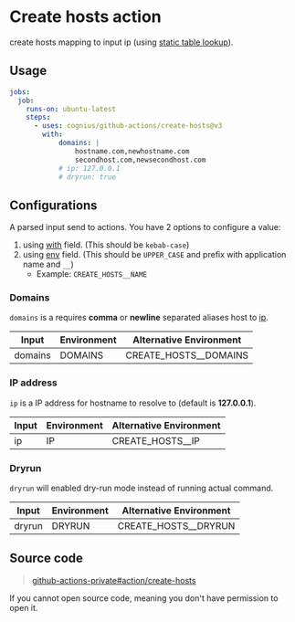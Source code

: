 # Create hosts action

create hosts mapping to input ip (using [static table lookup][static-table-lookup-url]).

[static-table-lookup-url]: https://www.man7.org/linux/man-pages/man5/hosts.5.html

## Usage

```yaml
jobs:
  job:
    runs-on: ubuntu-latest
    steps:
      - uses: cognius/github-actions/create-hosts@v3
        with:
            domains: |
                hostname.com,newhostname.com
                secondhost.com,newsecondhost.com
            # ip: 127.0.0.1
            # dryrun: true
```

## Configurations

A parsed input send to actions. You have 2 options to configure a value:

1. using [with][steps-with-url] field. (This should be `kebab-case`)
2. using [env][steps-env-url] field. (This should be `UPPER_CASE` and prefix with application name and `__`)
    - Example: `CREATE_HOSTS__NAME`

[steps-with-url]: https://docs.github.com/en/actions/using-workflows/workflow-syntax-for-github-actions#jobsjob_idstepswith
[steps-env-url]: https://docs.github.com/en/actions/using-workflows/workflow-syntax-for-github-actions#jobsjob_idstepsenv

### Domains

`domains` is a requires **comma** or **newline** separated aliases host to [ip](#ip-address).

| Input   | Environment | Alternative Environment |
| ------- | ----------- | ----------------------- |
| domains | DOMAINS     | CREATE_HOSTS__DOMAINS   |

### IP address

`ip` is a IP address for hostname to resolve to (default is **127.0.0.1**).

| Input | Environment | Alternative Environment |
| ----- | ----------- | ----------------------- |
| ip    | IP          | CREATE_HOSTS__IP        |

### Dryrun

`dryrun` will enabled dry-run mode instead of running actual command.

| Input  | Environment | Alternative Environment |
| ------ | ----------- | ----------------------- |
| dryrun | DRYRUN      | CREATE_HOSTS__DRYRUN    |

## Source code

> [github-actions-private#action/create-hosts][source-code-url]

If you cannot open source code, meaning you don't have permission to open it.

[source-code-url]: https://github.com/cognius/github-actions-private/tree/main/actions/src/create-hosts
